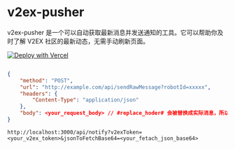 # v2ex-pusher
v2ex-pusher 是一个可以自动获取最新消息并发送通知的工具。它可以帮助你及时了解 V2EX 社区的最新动态，无需手动刷新页面。


[![Deploy with Vercel](https://vercel.com/button)](https://vercel.com/new/import?s=https%3A%2F%2Fgithub.com%2FbestK%2Fv2ex-pusher&hasTrialAvailable=1&showOptionalTeamCreation=false&project-name=v2ex-pusher&framework=nextjs&totalProjects=1&remainingProjects=1)


``` json

{
    "method": "POST",
    "url": "http://example.com/api/sendRawMessage?robotId=xxxxx",
    "headers": {
        "Content-Type": "application/json"
    },
    "body": <your_request_body> // #replace_hoder# 会被替换成实际消息，所以请定义在具体的字段值内
}

```

```
http://localhost:3000/api/notify?v2exToken=<your_v2ex_token>&jsonToFetchBase64=<your_fetach_json_base64>

```
